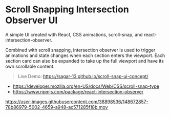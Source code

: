 # Scroll Snapping Intersection Observer UI

A simple UI created with React, CSS animations, scroll-snap, and react-intersection-observer. 

Combined with scroll snapping, intersection observer is used to trigger animations and state changes when each section enters the viewport. Each section card can also be expanded to take up the full viewport and have its own scrollable content. 


> Live Demo: https://sagar-13.github.io/scroll-snap-ui-concept/

-  https://developer.mozilla.org/en-US/docs/Web/CSS/scroll-snap-type
-  https://www.npmjs.com/package/react-intersection-observer


https://user-images.githubusercontent.com/38898536/148672857-78b86979-5002-4659-a948-ac571285f18b.mov

